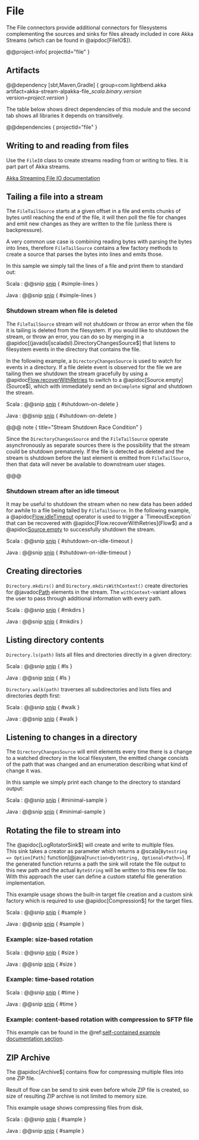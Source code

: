 # File

The File connectors provide additional connectors for filesystems complementing
the sources and sinks for files already included in core Akka Streams
(which can be found in @aipdoc[FileIO$]).

@@project-info{ projectId="file" }

## Artifacts

@@dependency [sbt,Maven,Gradle] {
  group=com.lightbend.akka
  artifact=akka-stream-alpakka-file_$scala.binary.version$
  version=$project.version$
}

The table below shows direct dependencies of this module and the second tab shows all libraries it depends on transitively.

@@dependencies { projectId="file" }


## Writing to and reading from files

Use the `FileIO` class to create streams reading from or writing to files. It is part part of Akka streams. 

[Akka Streaming File IO documentation](https://doc.akka.io/docs/akka/current/stream/stream-io.html#streaming-file-io)


## Tailing a file into a stream

The `FileTailSource` starts at a given offset in a file and emits chunks of bytes until reaching
the end of the file, it will then poll the file for changes and emit new changes as they are written
 to the file (unless there is backpressure).
 
A very common use case is combining reading bytes with parsing the bytes into lines, therefore
`FileTailSource` contains a few factory methods to create a source that parses the bytes into
lines and emits those.

In this sample we simply tail the lines of a file and print them to standard out:

Scala
: @@snip [snip](/file/src/test/scala/docs/scaladsl/FileTailSourceSpec.scala) { #simple-lines }

Java
: @@snip [snip](/file/src/test/java/docs/javadsl/FileTailSourceTest.java) { #simple-lines }

### Shutdown stream when file is deleted

The `FileTailSource` stream will not shutdown or throw an error when the file it is tailing is deleted from the filesystem. 
If you would like to shutdown the stream, or throw an error, you can do so by merging in a @apidoc[(javadsl|scaladsl).DirectoryChangesSource$] that listens to filesystem events in the directory that contains the file.

In the following example, a `DirectoryChangesSource` is used to watch for events in a directory. 
If a file delete event is observed for the file we are tailing then we shutdown the stream gracefully by using a @apidoc[Flow.recoverWithRetries](Flow$) to switch to a @apidoc[Source.empty](Source$), which with immediately send an `OnComplete` signal and shutdown the stream.

Scala
: @@snip [snip](/file/src/test/scala/docs/scaladsl/FileTailSourceExtrasSpec.scala) { #shutdown-on-delete }

Java
: @@snip [snip](/file/src/test/java/docs/javadsl/FileTailSourceTest.java) { #shutdown-on-delete }

@@@ note { title="Stream Shutdown Race Condition" }

Since the `DirectoryChangesSource` and the `FileTailSource` operate asynchronously as separate sources there is the possibility that the stream could be shutdown prematurely.
If the file is detected as deleted and the stream is shutdown before the last element is emitted from `FileTailSource`, then that data will never be available to downstream user stages.

@@@

### Shutdown stream after an idle timeout

It may be useful to shutdown the stream when no new data has been added for awhile to a file being tailed by `FileTailSource`.
In the following example, a @apidoc[Flow.idleTimeout](Flow$) operator is used to trigger a `TimeoutException` that can be recovered with @apidoc[Flow.recoverWithRetries](Flow$) and a @apidoc[Source.empty](Source$) to successfully shutdown the stream.

Scala
: @@snip [snip](/file/src/test/scala/docs/scaladsl/FileTailSourceExtrasSpec.scala) { #shutdown-on-idle-timeout }

Java
: @@snip [snip](/file/src/test/java/docs/javadsl/FileTailSourceTest.java) { #shutdown-on-idle-timeout }


## Creating directories

`Directory.mkdirs()` and `Directory.mkdirsWithContext()` create directories for @javadoc[Path](java.nio.file.Path) elements in the stream. The `withContext`-variant allows the user to pass through additional information with every path.

Scala
: @@snip [snip](/file/src/test/scala/docs/scaladsl/DirectorySpec.scala) { #mkdirs }

Java
: @@snip [snip](/file/src/test/java/docs/javadsl/DirectoryTest.java) { #mkdirs }



## Listing directory contents

`Directory.ls(path)` lists all files and directories
directly in a given directory:

Scala
: @@snip [snip](/file/src/test/scala/docs/scaladsl/DirectorySpec.scala) { #ls }

Java
: @@snip [snip](/file/src/test/java/docs/javadsl/DirectoryTest.java) { #ls }

`Directory.walk(path)` traverses all subdirectories and lists
files and directories depth first:

Scala
: @@snip [snip](/file/src/test/scala/docs/scaladsl/DirectorySpec.scala) { #walk }

Java
: @@snip [snip](/file/src/test/java/docs/javadsl/DirectoryTest.java) { #walk }

## Listening to changes in a directory

The `DirectoryChangesSource` will emit elements every time there is a change to a watched directory
in the local filesystem, the emitted change concists of the path that was changed and an enumeration
describing what kind of change it was.

In this sample we simply print each change to the directory to standard output:

Scala
: @@snip [snip](/file/src/test/scala/docs/scaladsl/DirectoryChangesSourceSpec.scala) { #minimal-sample }

Java
: @@snip [snip](/file/src/test/java/docs/javadsl/DirectoryChangesSourceTest.java) { #minimal-sample }

## Rotating the file to stream into 

The @apidoc[LogRotatorSink$] will create and 
 write to multiple files.  
This sink takes a creator as parameter which returns a
 @scala[`Bytestring => Option[Path]` function]@java[`Function<ByteString, Optional<Path>>`]. If the generated function returns a path
 the sink will rotate the file output to this new path and the actual `ByteString` will be
  written to this new file too.
 With this approach the user can define a custom stateful file generation implementation.

This example usage shows the built-in target file creation and a custom sink factory which is required to use @apidoc[Compression$] for the target files.

Scala
: @@snip [snip](/file/src/test/scala/docs/scaladsl/LogRotatorSinkSpec.scala) { #sample }

Java
: @@snip [snip](/file/src/test/java/docs/javadsl/LogRotatorSinkTest.java) { #sample }

### Example: size-based rotation

Scala
: @@snip [snip](/file/src/test/scala/docs/scaladsl/LogRotatorSinkSpec.scala) { #size }

Java
: @@snip [snip](/file/src/test/java/docs/javadsl/LogRotatorSinkTest.java) { #size }

### Example: time-based rotation

Scala
: @@snip [snip](/file/src/test/scala/docs/scaladsl/LogRotatorSinkSpec.scala) { #time }

Java
: @@snip [snip](/file/src/test/java/docs/javadsl/LogRotatorSinkTest.java) { #time }

### Example: content-based rotation with compression to SFTP file

This example can be found in the @ref:[self-contained example documentation section](examples/ftp-samples.md#example-rotate-data-stream-over-to-multiple-compressed-files-on-sftp-server).

## ZIP Archive

The @apidoc[Archive$]
contains flow for compressing multiple files into one ZIP file.

Result of flow can be send to sink even before whole ZIP file is created, so size of resulting ZIP archive
is not limited to memory size.  

This example usage shows compressing files from disk. 

Scala
: @@snip [snip](/file/src/test/scala/docs/scaladsl/ArchiveSpec.scala) { #sample }

Java
: @@snip [snip](/file/src/test/java/docs/javadsl/ArchiveTest.java) { #sample }
